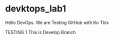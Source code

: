 # devktops_lab1
Hello DevOps. We are Testing GitHub with Ko Thix


TESTING 1 
This is Develop Branch
